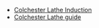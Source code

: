 * [Colchester Lathe Induction](https://docs.google.com/document/d/1whbfxdLTcfQS8cOBA9otzSAE_OljpWGSl9V8XFd4dLM/edit?usp=sharing)
* [Colchester Lathe guide](https://github.com/swindonmakers/wiki/wiki/Colchester-Lathe-Guide)